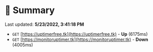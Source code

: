 # 📖 Summary
Last updated: **5/23/2022, 3:41:18 PM**

- `GET` [https://uptimerfree.tk](https://uptimerfree.tk) - **Up** (6175ms)
- `GET` [https://monitoruptimer.tk](https://monitoruptimer.tk) - **Down** (4005ms)
